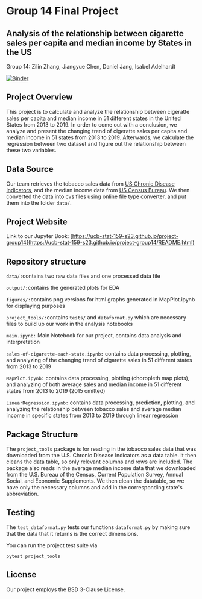 # Group 14 Final Project

## Analysis of the relationship between cigarette sales per capita and median income by States in the US

Group 14: Zilin Zhang, Jiangyue Chen, Daniel Jang, Isabel Adelhardt

[![Binder](https://mybinder.org/badge_logo.svg)](https://mybinder.org/v2/gh/UCB-stat-159-s23/project-group14.git/HEAD?labpath=main.ipynb)

## Project Overview

This project is to calculate and analyze the relationship between cigeratte sales per capita and median income in 51 different states in the United States from 2013 to 2019. In order to come out with a conclusion, we analyze and present the changing trend of cigeratte sales per capita and median income in 51 states from 2013 to 2019. Afterwards, we calculate the regression between two dataset and figure out the relationship between these two variables. 

## Data Source

Our team retrieves the tobacco sales data from [US Chronic Disease Indicators](https://chronicdata.cdc.gov/Chronic-Disease-Indicators/U-S-Chronic-Disease-Indicators-Tobacco/rrbt-bhen), and the median income data from [US Census Bureau](https://www2.census.gov/programs-surveys/cps/tables/time-series/historical-income-households/h08.xls). We then converted the data into cvs files using online file type converter, and put them into the folder `data/`.

## Project Website

Link to our Jupyter Book: [https://ucb-stat-159-s23.github.io/project-group14](https://ucb-stat-159-s23.github.io/project-group14/README.html)

## Repository structure

`data/:`contains two raw data files and one processed data file

`output/:`contains the generated plots for EDA

`figures/:`contains png versions for html graphs generated in MapPlot.ipynb for displaying purposes

`project_tools/:`contains `tests/` and `dataformat.py` which are necessary files to build up our work in the analysis notebooks

`main.ipynb:` Main Notebook for our project, contains data analysis and interpretation

`sales-of-cigarette-each-state.ipynb:` contains data processing, plotting, and analyzing of the changing trend of cigarette sales in 51 different states from 2013 to 2019

`MapPlot.ipynb:` contains data processing, plotting (choropleth map plots), and analyzing of both average sales and median income in 51 different states from 2013 to 2019 (2015 omitted)

`LinearRegression.ipynb:` contains data processing, prediction, plotting, and analyzing the relationship between tobacco sales and average median income in specific states from 2013 to 2019 through linear regression

## Package Structure

The `project_tools` package is for reading in the tobacco sales data that was downloaded from the U.S. Chronic Disease Indicators as a data table. It then cleans the data table, so only relevant columns and rows are included. The package also reads in the average median income data that we downloaded from the U.S. Bureau of the Census, Current Population Survey, Annual Social, and Economic Supplements. We then clean the datatable, so we have only the necessary columns and add in the corresponding state's abbreviation. 

## Testing

The  `test_dataformat.py` tests our functions `dataformat.py` by making sure that the data that it returns is the correct dimensions.

You can run the project test suite via 
```
pytest project_tools
```

## License

Our project employs the BSD 3-Clause License.



